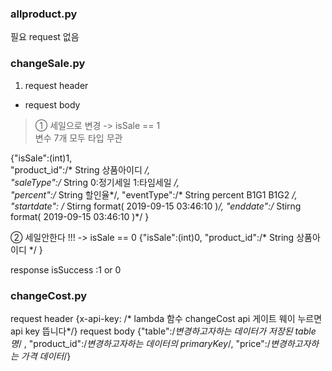 ### allproduct.py  
  
  필요 request 없음  
  
  
  
  
### changeSale.py  
  
1. request header    
  
+ request body   
> ① 세일으로 변경  -> isSale == 1  
변수 7개 모두 타입 무관  
  
{"isSale":(int)1,    
"product_id":/* String 상품아이디 */,   
"saleType":/* String 0:정기세일 1:타임세일 */,   
"percent":/* String 할인율*/,
"eventType":/* String percent B1G1 B1G2 */,
"startdate": /* Stirng format( 2019-09-15 03:46:10 )*/,
"enddate":/* Stirng format( 2019-09-15 03:46:10 )*/ }


② 세일안한다 !!! -> isSale == 0
{"isSale":(int)0,
"product_id":/* String 상품아이디 */ }

response
isSuccess :1 or 0




### changeCost.py
request header 
  {x-api-key: /* lambda 함수 changeCost api 게이트 웨이 누르면 api key 뜹니다*/}
request body 
  {"table":/*변경하고자하는 데이터가 저장된 table 명*/ ,
  "product_id":/*변경하고자하는 데이터의 primaryKey*/,
  "price":/*변경하고자하는 가격 데이터*/}
